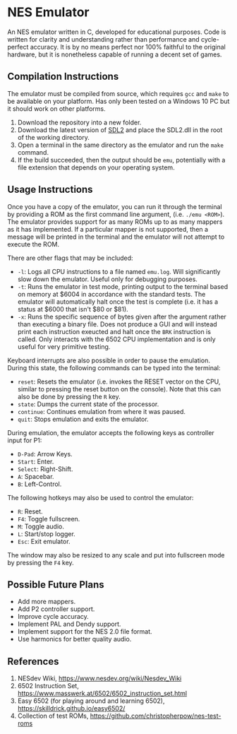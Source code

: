 # NES Emulator
An NES emulator written in C, developed for educational purposes. Code is written for clarity and understanding rather than performance and cycle-perfect accuracy. It is by no means perfect nor 100% faithful to the original hardware, but it is nonetheless capable of running a decent set of games.

## Compilation Instructions
The emulator must be compiled from source, which requires `gcc` and `make` to be available on your platform. Has only been tested on a Windows 10 PC but it should work on other platforms.
1. Download the repository into a new folder.
2. Download the latest version of [SDL2](https://www.libsdl.org/) and place the SDL2.dll in the root of the working directory.
3. Open a terminal in the same directory as the emulator and run the `make` command.
4. If the build succeeded, then the output should be `emu`, potentially with a file extension that depends on your operating system.

## Usage Instructions
Once you have a copy of the emulator, you can run it through the terminal by providing a ROM as the first command line argument, (i.e. `./emu <ROM>`). The emulator provides support for as many ROMs up to as many mappers as it has implemented. If a particular mapper is not supported, then a message will be printed in the terminal and the emulator will not attempt to execute the ROM.

There are other flags that may be included:
- `-l`: Logs all CPU instructions to a file named `emu.log`. Will significantly slow down the emulator. Useful only for debugging purposes.
- `-t`: Runs the emulator in test mode, printing output to the terminal based on memory at $6004 in accordance with the standard tests. The emulator will automatically halt once the test is complete (i.e. it has a status at $6000 that isn't $80 or $81).
- `-x`: Runs the specific sequence of bytes given after the argument rather than executing a binary file. Does not produce a GUI and will instead print each instruction exeucted and halt once the `BRK` instruction is called. Only interacts with the 6502 CPU implementation and is only useful for very primitive testing.

Keyboard interrupts are also possible in order to pause the emulation. During this state, the following commands can be typed into the terminal:
- `reset`: Resets the emulator (i.e. invokes the RESET vector on the CPU, similar to pressing the reset button on the console). Note that this can also be done by pressing the `R` key.
- `state`: Dumps the current state of the processor.
- `continue`: Continues emulation from where it was paused.
- `quit`: Stops emulation and exits the emulator.

During emulation, the emulator accepts the following keys as controller input for P1:
- `D-Pad`: Arrow Keys.
- `Start`: Enter.
- `Select`: Right-Shift.
- `A`: Spacebar.
- `B`: Left-Control.

The following hotkeys may also be used to control the emulator:
- `R`: Reset.
- `F4`: Toggle fullscreen.
- `M`: Toggle audio.
- `L`: Start/stop logger.
- `Esc`: Exit emulator.

The window may also be resized to any scale and put into fullscreen mode by pressing the `F4` key.

## Possible Future Plans
- Add more mappers.
- Add P2 controller support.
- Improve cycle accuracy.
- Implement PAL and Dendy support.
- Implement support for the NES 2.0 file format.
- Use harmonics for better quality audio.

## References
1. NESdev Wiki, https://www.nesdev.org/wiki/Nesdev_Wiki
2. 6502 Instruction Set, https://www.masswerk.at/6502/6502_instruction_set.html
3. Easy 6502 (for playing around and learning 6502), https://skilldrick.github.io/easy6502/
4. Collection of test ROMs, https://github.com/christopherpow/nes-test-roms

